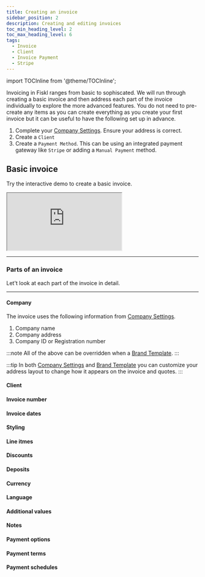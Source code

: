 ```yaml
---
title: Creating an invoice
sidebar_position: 2
description: Creating and editing invoices
toc_min_heading_level: 2
toc_max_heading_level: 6
tags:
  - Invoice
  - Client
  - Invoice Payment
  - Stripe
---
```


import TOCInline from '@theme/TOCInline';

Invoicing in Fiskl ranges from basic to sophiscated. We will run through creating a basic invoice and then address each part of the invoice individually to explore the more advanced features. 
You do not need to pre-create any items as you can create everything as you create your first invoice but it can be useful to have the following set up in advance.

1. Complete your [Company Settings](getting-started/company-settings). Ensure your address is correct.
2. Create a `Client` 
3. Create a `Payment Method`. This can be using an integrated payment gateway like `Stripe` or adding a `Manual Payment` method.


## Basic invoice 

Try the interactive demo to create a basic invoice.


<div style={{ position: 'relative', paddingBottom: '56.25%', height: 0, width: '100%' }}>
  <iframe
    style={{ position: 'absolute', top: 0, left: 0, width: '100%', height: '100%', border: 0 }}
    src="https://demo.fiskl.com/e/clzctmgxx008yl30czzc6urmn/tour"
    allowFullScreen
    webkitallowfullscreen="true"
    mozallowfullscreen="true"
    allowtransparency="true"
  ></iframe>
</div>

---

### Parts of an invoice 

Let't look at each part of the invoice in detail. 

<TOCInline toc={toc} />

---

<!-- <InlineTOC /> -->

#### Company

The invoice uses the following information from [Company Settings](getting-started/company-settings).

1. Company name
2. Company address
3. Company ID or Registration number

:::note
All of the above can be overridden when a [Brand Template](getting-started/templates-and-brands).
:::

:::tip
In both [Company Settings](getting-started/company-settings) and [Brand Template](getting-started/templates-and-brands) you can customize your address layout to change how it appears on the invoice and quotes.
:::

#### Client


#### Invoice number
#### Invoice dates
#### Styling
#### Line itmes
#### Discounts
#### Deposits
#### Currency
#### Language
#### Additional values
#### Notes
#### Payment options
#### Payment terms
#### Payment schedules 